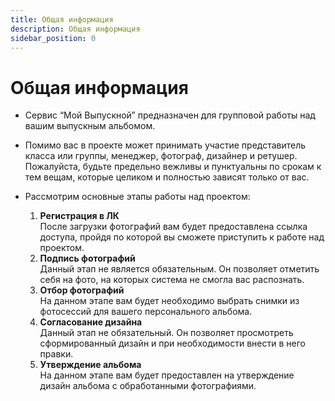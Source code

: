```yaml
---
title: Общая информация
description: Общая информация
sidebar_position: 0
---
```


# Общая информация
* Сервис “Мой Выпускной” предназначен для групповой работы над вашим выпускным альбомом. 
* Помимо вас в проекте может принимать участие представитель класса или группы, менеджер, фотограф, дизайнер и ретушер. Пожалуйста, будьте предельно вежливы и пунктуальны по срокам к тем вещам, которые целиком и полностью зависят только от вас.

* Рассмотрим основные этапы работы над проектом:
    1. __Регистрация в ЛК__<br/>
    После загрузки фотографий вам будет предоставлена ссылка доступа, пройдя по которой вы сможете приступить к работе над проектом.
    2. __Подпись фотографий__<br/>
    Данный этап не является обязательным. Он позволяет отметить себя на фото, на которых система не смогла вас распознать.
    3. __Отбор фотографий__<br/>
    На данном этапе вам будет необходимо выбрать снимки из фотосессий для вашего персонального альбома.
    4. __Согласование дизайна__<br/>
    Данный этап не обязательный. Он позволяет просмотреть сформированный дизайн и при необходимости внести в него правки.
    5. __Утверждение альбома__<br/>
    На данном этапе вам будет предоставлен на утверждение дизайн альбома с обработанными фотографиями.
